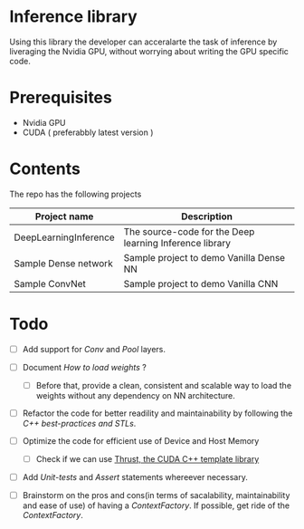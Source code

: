 # Inference library
Using this library the developer can acceralarte the task of inference by liveraging the Nvidia GPU, without worrying about writing the GPU specific code.

# Prerequisites
- Nvidia GPU
- CUDA ( preferabbly latest version )

# Contents
The repo has the following projects

| Project name | Description |
| ------------- | ------------- |
| DeepLearningInference  | The source-code for the Deep learning Inference library  |
| Sample Dense network  | Sample project to demo Vanilla Dense NN |
| Sample ConvNet | Sample project to demo Vanilla CNN |

# Todo
- [ ] Add support for *Conv* and *Pool* layers.
- [ ] Document *How to load weights* ?
  - [ ] Before that, provide a clean, consistent and scalable way to load the weights without any dependency on NN architecture.
- [ ] Refactor the code for better readility and maintainability by following the *C++ best-practices and STLs*.
- [ ] Optimize the code for efficient use of Device and Host Memory
  - [ ] Check if we can use [Thrust, the CUDA C++ template library](https://docs.nvidia.com/cuda/thrust/index.html)
- [ ] Add *Unit-tests* and *Assert* statements whereever necessary.
- [ ] Brainstorm on the pros and cons(in terms of sacalability, maintainability and ease of use) of having a *ContextFactory*. If possible, get ride of the *ContextFactory*.
      